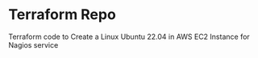 # Terraform Repo

Terraform code to Create a Linux Ubuntu 22.04 in AWS EC2 Instance for Nagios service
